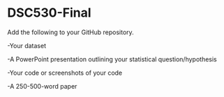 # DSC530-Final

Add the following to your GitHub repository.  

-Your dataset

-A PowerPoint presentation outlining your statistical question/hypothesis
 
-Your code or screenshots of your code

-A 250-500-word paper 
